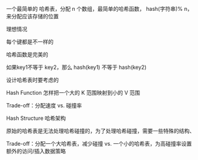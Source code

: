 一个最简单的 哈希表，分配 n 个数组，最简单的哈希函数， hash(字符串)% n，来分配应该存储的位置

理想情况

每个键都是不一样的

哈希函数是完美的

如果key1不等于 key2，那么 hash(key1) 不等于 hash(key2)

设计哈希表时要考虑的

Hash Function 怎样把一个大的 K 范围映射到小的 V 范围

Trade-off：分配速度 vs. 碰撞率

Hash Structure 哈希架构

原始的哈希表是无法处理哈希碰撞的，为了处理哈希碰撞，需要一些特殊的结构、

Trade-off：分配一个大哈希表，减少碰撞 vs. 一个小的哈希表，为高碰撞率设置额外的访问/插入数据策略
